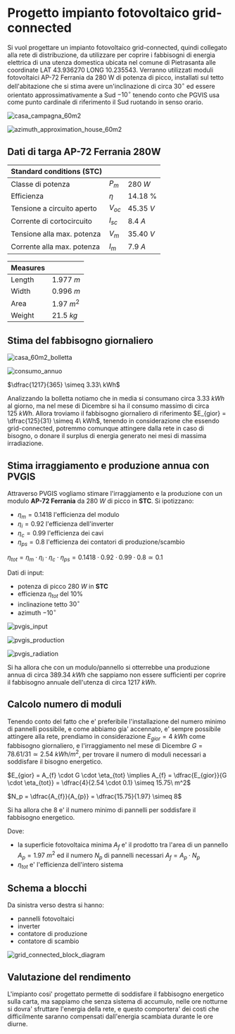 # Progetto impianto fotovoltaico grid-connected  

Si vuol progettare un impianto fotovoltaico grid-connected, quindi collegato alla rete di distribuzione, da utilizzare per coprire i fabbisogni di energia elettrica di una utenza domestica ubicata nel comune di Pietrasanta alle coordinate LAT $43.936270$ LONG $10.235543$. Verranno utilizzati moduli fotovoltaici AP-72 Ferrania da 280 W di potenza di picco, installati sul tetto dell'abitazione che si stima avere un'inclinazione di circa $30^\circ$ ed essere orientato approssimativamente a Sud $-10^\circ$ tenendo conto che PGVIS usa come punto cardinale di riferimento il Sud ruotando in senso orario.  

![casa_campagna_60m2](https://user-images.githubusercontent.com/7195133/235432387-5c0158d8-262a-465b-934f-3270359e69bf.jpg)  

![azimuth_approximation_house_60m2](https://user-images.githubusercontent.com/7195133/235432343-78a637f2-f73b-418f-b763-ced900fcb760.jpg)  

## Dati di targa AP-72 Ferrania 280W  

| Standard conditions (STC)  |          |            |
| -------------------------- | -------- | ---------- |
| Classe di potenza          | $P_{m}$  | $280\ W$   |
| Efficienza                 | $\eta$   | $14.18$ %  |
| Tensione a circuito aperto | $V_{oc}$ | $45.35\ V$ |
| Corrente di cortocircuito  | $I_{sc}$ | $8.4\ A$   |
| Tensione alla max. potenza | $V_{m}$  | $35.40\ V$ |
| Corrente alla max. potenza | $I_{m}$  | $7.9\ A$   |

| Measures |             |
| -------- | ----------- |
| Length   | $1.977\ m$  |
| Width    | $0.996\ m$  |
| Area     | $1.97\ m^2$ |
| Weight   | $21.5\ kg$  |


## Stima del fabbisogno giornaliero  

![casa_60m2_bolletta](https://user-images.githubusercontent.com/7195133/235434333-82b56cf4-8304-437b-aff4-166e5d15dab5.jpg)  

![consumo_annuo](https://user-images.githubusercontent.com/7195133/235434381-69b17f74-0e95-4328-acff-6fc53be911d3.jpg)  

$\dfrac{1217}{365} \simeq 3.33\ kWh$  

Analizzando la bolletta notiamo che in media si consumano circa $3.33\ kWh$ al giorno, ma nel mese di Dicembre si ha il consumo massimo di circa $125\ kWh$. Allora troviamo il fabbisogno giornaliero di riferimento $E_{gior} = \dfrac{125}{31} \simeq 4\ kWh$, tenendo in considerazione che essendo grid-connected, potremmo comunque attingere dalla rete in caso di bisogno, o donare il surplus di energia generato nei mesi di massima irradiazione.  

## Stima irraggiamento e produzione annua con PVGIS  

Attraverso PVGIS vogliamo stimare l'irraggiamento e la produzione con un modulo **AP-72 Ferrania** da $280\ W$ di picco in **STC**. Si ipotizzano:  

* $\eta_m = 0.1418$ l'efficienza del modulo  
* $\eta_i = 0.92$ l'efficienza dell'inverter  
* $\eta_c = 0.99$ l'efficienza dei cavi  
* $\eta_{ps} = 0.8$ l'efficienza dei contatori di produzione/scambio  

$\eta_{tot} = \eta_m \cdot \eta_i \cdot \eta_c \cdot \eta_{ps} = 0.1418 \cdot 0.92 \cdot 0.99 \cdot 0.8 \simeq 0.1$  

Dati di input:  

* potenza di picco $280\ W$ in **STC**
* efficienza $\eta_{tot}$ del 10%
* inclinazione tetto $30^\circ$
* azimuth $-10^\circ$

![pvgis_input](https://user-images.githubusercontent.com/7195133/235484272-e75851bf-485a-4ba6-b829-31968ab8d638.jpg)  

![pvgis_production](https://user-images.githubusercontent.com/7195133/235485245-7b11be1d-2039-46c9-b0de-9abe240b7c74.jpg)  

![pvgis_radiation](https://user-images.githubusercontent.com/7195133/235485317-924099fe-7e9d-4ba4-b645-ac82f674bf1c.jpg)

Si ha allora che con un modulo/pannello si otterrebbe una produzione annua di circa $389.34\ kWh$ che sappiamo non essere sufficienti per coprire il fabbisogno annuale dell'utenza di circa $1217\ kWh$.  

## Calcolo numero di moduli  

Tenendo conto del fatto che e' preferibile l'installazione del numero minimo di pannelli possibile, e come abbiamo gia' accennato, e' sempre possibile attingere alla rete, prendiamo in considerazione $E_{gior} = 4\ kWh$ come fabbisogno giornaliero, e l'irraggiamento nel mese di Dicembre $G = 78.61 / 31 \simeq 2.54\ kWh/m^2$, per trovare il numero di moduli necessari a soddisfare il bisogno energetico.  

$E_{gior} = A_{f} \cdot G \cdot \eta_{tot} \implies A_{f} = \dfrac{E_{gior}}{G \cdot \eta_{tot}} = \dfrac{4}{2.54 \cdot 0.1} \simeq 15.75\ m^2$  

$N_p = \dfrac{A_{f}}{A_{p}} = \dfrac{15.75}{1.97} \simeq 8$  

Si ha allora che $8$ e' il numero minimo di pannelli per soddisfare il fabbisogno energetico.  

Dove:  

* la superficie fotovoltaica minima $A_{f}$ e' il prodotto tra l'area di un pannello $A_p = 1.97\ m^2$ ed il numero $N_p$ di pannelli necessari $A_{f} = A_p \cdot N_p$ 
* $\eta_{tot}$ e' l'efficienza dell'intero sistema


## Schema a blocchi  

Da sinistra verso destra si hanno:  

* pannelli fotovoltaici
* inverter
* contatore di produzione
* contatore di scambio

![grid_connected_block_diagram](https://user-images.githubusercontent.com/7195133/235495596-f947f8a2-f589-4247-948e-174a2fae8fc8.jpg)  


## Valutazione del rendimento  

L'impianto cosi' progettato permette di soddisfare il fabbisogno energetico sulla carta, ma sappiamo che senza sistema di accumulo, nelle ore notturne si dovra' sfruttare l'energia della rete, e questo comportera' dei costi che difficilmente saranno compensati dall'energia scambiata durante le ore diurne.